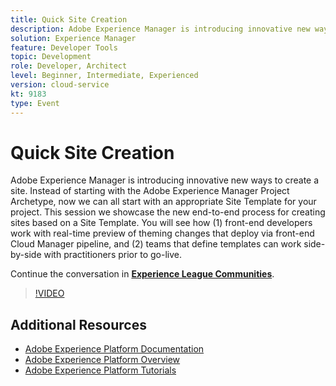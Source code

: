 ```yaml
---
title: Quick Site Creation
description: Adobe Experience Manager is introducing innovative new ways to create a site. Instead of starting with the Adobe Experience Manager Project Archetype, now we can all start with an appropriate Site Template for your project. This session we showcase the new end-to-end process for creating sites based on a Site Template. You will see how (1) front-end developers work with real-time preview of theming changes that deploy via front-end Cloud Manager pipeline, and (2) teams that define templates can work side-by-side with practitioners prior to go-live.
solution: Experience Manager
feature: Developer Tools
topic: Development
role: Developer, Architect
level: Beginner, Intermediate, Experienced
version: cloud-service
kt: 9183
type: Event
---
```

# Quick Site Creation

Adobe Experience Manager is introducing innovative new ways to create a site. Instead of starting with the Adobe Experience Manager Project Archetype, now we can all start with an appropriate Site Template for your project. This session we showcase the new end-to-end process for creating sites based on a Site Template. You will see how (1) front-end developers work with real-time preview of theming changes that deploy via front-end Cloud Manager pipeline, and (2) teams that define templates can work side-by-side with practitioners prior to go-live.

Continue the conversation in **[Experience League Communities](https://adobe.ly/2Y4sJMf)**.

>[!VIDEO](https://video.tv.adobe.com/v/337721/?quality=12&learn=on&hidetitle=true)

## Additional Resources

- [Adobe Experience Platform Documentation](https://experienceleague.adobe.com/docs/experience-platform.html)
- [Adobe Experience Platform Overview](https://experienceleague.adobe.com/docs/experience-platform/landing/home.html)
- [Adobe Experience Platform Tutorials](https://experienceleague.adobe.com/docs/platform-learn/tutorials/overview.html?lang=en)
